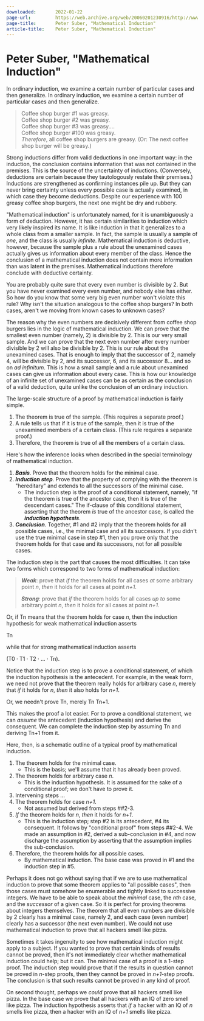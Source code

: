 ```yaml
---
downloaded:       2022-01-22
page-url:         https://web.archive.org/web/20060201230916/http://www.earlham.edu/~peters/courses/logsys/math-ind.htm
page-title:       Peter Suber, "Mathematical Induction"
article-title:    Peter Suber, "Mathematical Induction"
---
```

# Peter Suber, "Mathematical Induction"

In ordinary induction, we examine a certain number of particular cases and then
generalize.
In ordinary induction, we examine a certain number of particular cases and then generalize.

> Coffee shop burger #1 was greasy.  
> Coffee shop burger #2 was greasy.  
> Coffee shop burger #3 was greasy....  
> Coffee shop burger #100 was greasy.  
> *Therefore*, all coffee shop burgers are greasy. (Or: The next coffee shop burger will be greasy.)

Strong inductions differ from valid deductions in one important way: in the induction, the conclusion contains information that was not contained in the premises. This is the source of the uncertainty of inductions. (Conversely, deductions are certain because they tautologously restate their premises.) Inductions are strengthened as confirming instances pile up. But they can never bring certainty unless every possible case is actually examined, in which case they become deductions. Despite our experience with 100 greasy coffee shop burgers, the next one might be dry and rubbery.

"Mathematical induction" is unfortunately named, for it is unambiguously a form of deduction. However, it has certain similarities to induction which very likely inspired its name. It is like induction in that it generalizes to a whole class from a smaller sample. In fact, the sample is usually a sample of *one*, and the class is usually *infinite*. Mathematical induction is deductive, however, because the sample plus a rule about the unexamined cases actually gives us information about every member of the class. Hence the conclusion of a mathematical induction does not contain more information than was latent in the premises. Mathematical inductions therefore conclude with deductive certainty.

You are probably quite sure that every even number is divisible by 2. But you have never examined every even number, and nobody else has either. So how do you know that some very big even number won't violate this rule? Why isn't the situation analogous to the coffee shop burgers? In both cases, aren't we moving from known cases to unknown cases?

The reason why the even numbers are decisively different from coffee shop burgers lies in the logic of mathematical induction. We can prove that the smallest even number (namely, 2) is divisible by 2. This is our very small sample. And we can prove that the next even number after every number divisible by 2 will also be divisible by 2. This is our rule about the unexamined cases. That is enough to imply that the successor of 2, namely 4, will be divisible by 2, and its successor, 6, and its successor 8... and so on *ad infinitum*. This is how a small sample and a rule about unexamined cases can give us information about every case. This is how our knowledge of an infinite set of unexamined cases can be as certain as the conclusion of a valid deduction, quite unlike the conclusion of an ordinary induction.

The large-scale structure of a proof by mathematical induction is fairly simple.

1.  The theorem is true of the sample. (This requires a separate proof.)
2.  A rule tells us that if it is true of the sample, then it is true of the unexamined members of a certain class. (This rule requires a separate proof.)
3.  Therefore, the theorem is true of all the members of a certain class.

Here's how the inference looks when described in the special terminology of mathematical induction.

1.  ***Basis***. Prove that the theorem holds for the minimal case.
2.  ***Induction step***. Prove that the property of complying with the theorem is "hereditary" and extends to all the successors of the minimal case.
    -   The induction step is the proof of a conditional statement, namely, "if the theorem is true of the ancestor case, then it is true of the descendant cases." The if-clause of this conditional statement, asserting that the theorem *is* true of the ancestor case, is called the ***induction hypothesis***.
3.  ***Conclusion***. Together, #1 and #2 imply that the theorem holds for all possible cases, i.e., the minimal case and all its successors. If you didn't use the true minimal case in step #1, then you prove only that the theorem holds for that case and its successors, not for all possible cases.

The induction step is the part that causes the most difficulties. It can take two forms which correspond to two forms of mathematical induction:

> ***Weak***: prove that *if* the theorem holds for all cases *at* some arbitrary point *n*, *then* it holds for all cases at point *n+1*.
> 
> ***Strong***: prove that *if* the theorem holds for all cases *up to* some arbitrary point *n*, *then* it holds for all cases at point *n+1*.

Or, if Tn means that the theorem holds for case *n*, then the induction hypothesis for weak mathematical induction asserts

Tn

while that for strong mathematical induction asserts

(T0 · T1 · T2 · ... · Tn).

Notice that the induction step is to prove a conditional statement, of which the induction hypothesis is the antecedent. For example, in the weak form, we need not prove that the theorem really holds for arbitrary case *n*, merely that *if* it holds for *n*, *then* it also holds for *n+1*.

Or, we needn't prove Tn, merely Tn  Tn+1.

This makes the proof a lot easier. For to prove a conditional statement, we can *assume* the antecedent (induction hypothesis) and derive the consequent. We can complete the induction step by assuming Tn and deriving Tn+1 from it.

Here, then, is a schematic outline of a typical proof by mathematical induction.

1.  The theorem holds for the minimal case.
    -   This is the basis; we'll assume that it has already been proved.
2.  The theorem holds for arbitrary case *n*.
    -   This is the induction hypothesis. It is assumed for the sake of a conditional proof; we don't have to prove it.
3.  Intervening steps ...
4.  The theorem holds for case *n+1*.
    -   Not assumed but derived from steps ##2-3.
5.  *If* the theorem holds for *n*, *then* it holds for *n+1*.
    -   This is the induction step; step #2 is its antecedent, #4 its consequent. It follows by "conditional proof" from steps ##2-4. We made an assumption in #2, derived a sub-conclusion in #4, and now discharge the assumption by asserting that the assumption implies the sub-conclusion.
6.  Therefore, the theorem holds for all possible cases.
    -   By mathematical induction. The base case was proved in #1 and the induction step in #5.

Perhaps it does not go without saying that if we are to use mathematical induction to prove that some theorem applies to "all possible cases", then those cases must somehow be enumerable and tightly linked to successive integers. We have to be able to speak about the *minimal* case, the *nth* case, and the *successor* of a given case. So it is perfect for proving theorems about integers themselves. The theorem that all even numbers are divisible by 2 clearly has a minimal case, namely 2, and each case (even number) clearly has a successor (the next even number). We could not use mathematical induction to prove that all hackers smell like pizza.

Sometimes it takes ingenuity to see how mathematical induction might apply to a subject. If you wanted to prove that certain kinds of results cannot be proved, then it's not immediately clear whether mathematical induction could help; but it can. The minimal case of a proof is a 1-step proof. The induction step would prove that if the results in question cannot be proved in *n*\-step proofs, then they cannot be proved in *n+1*\-step proofs. The conclusion is that such results cannot be proved in any kind of proof.

On second thought, perhaps we *could* prove that all hackers smell like pizza. In the base case we prove that all hackers with an IQ of zero smell like pizza. The induction hypothesis asserts that *if* a hacker with an IQ of *n* smells like pizza, then a hacker with an IQ of *n+1* smells like pizza.
